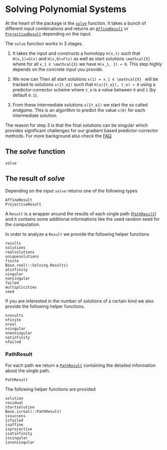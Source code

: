 # Solving Polynomial Systems

At the heart of the package is the [`solve`](@ref) function. It takes
a bunch of different input combinations and returns an [`AffineResult`](@ref) or [`ProjectiveResult`](@ref) depending on the input.

The `solve` function works in 3 stages.

1) It takes the input and constructs a homotopy ``H(x,t)`` such that ``H(x,1)=G(x)`` and ``H(x,0)=F(x)`` as well as start solutions ``\mathcal{X}`` where for all ``x_1 ∈ \mathcal{X}`` we have ``H(x_1, 1) ≈ 0``. This step highly depends on the concrete input you provide.

2) We now can Then all start solutions ``x(1) = x_1 ∈ \mathcal{X} `` will be tracked to solutions ``x({t_e})`` such that ``H(x({t_e}), t_e) ≈ 0`` using a predictor-corrector scheme where ``t_e`` is a value between ``0`` and ``1`` (by default ``0.1``).

3) From these intermediate solutions ``x({t_e})`` we start the so called *endgame*. This is an algorithm to predict the value ``x(0)`` for each intermediate solution.

The reason for step 3 is that the final solutions can be singular which provides significant challenges for our gradient based predictor-corrector methods. For more background also check the [FAQ](http://localhost:1313/faq/).

## The *solve* function
```@docs
solve
```

## The result of *solve*

Depending on the input `solve` returns one of the following types
```@docs
AffineResult
ProjectiveResult
```
A `Result` is a wrapper around the results of each single path ([`PathResult`](@ref)) and it contains some additional informations like
the used random seed for the computation.

In order to analyze a `Result` we provide the following helper functions
```@docs
results
solutions
realsolutions
uniquesolutions
finite
Base.real(::Solving.Results)
atinfinity
singular
nonsingular
failed
multiplicities
seed

```

If you are interested in the number of solutions of a certain kind we
also provide the following helper functions.
```@docs
nresults
nfinite
nreal
nsingular
nnonsingular
natinfinity
nfailed
```

### PathResult
For each path we return a [`PathResult`](@ref) containing the detailed information about
the single path.
```@docs
PathResult
```

The following helper functions are provided
```@docs
solution
residual
startsolution
Base.isreal(::PathResult)
issuccess
isfailed
isaffine
isprojective
isatinfinity
issingular
isnonsingular
```
